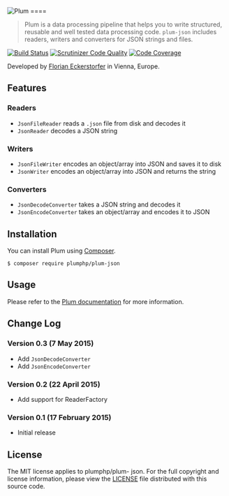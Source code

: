 <img src="https://florian.ec/img/plum/logo.png" alt="Plum">
====

> Plum is a data processing pipeline that helps you to write structured, reusable and well tested data processing code.
> `plum-json` includes readers, writers and converters for JSON strings and files.

[![Build Status](https://img.shields.io/travis/plumphp/plum-json.svg?style=flat)](https://travis-ci.org/plumphp/plum-json)
[![Scrutinizer Code Quality](https://img.shields.io/scrutinizer/g/plumphp/plum-json.svg?style=flat)](https://scrutinizer-ci.com/g/plumphp/plum-json/?branch=master)
[![Code Coverage](https://img.shields.io/scrutinizer/coverage/g/plumphp/plum-json.svg?style=flat)](https://scrutinizer-ci.com/g/plumphp/plum-json/?branch=master)

Developed by [Florian Eckerstorfer](https://florian.ec) in Vienna, Europe.


Features
--------

### Readers

- `JsonFileReader` reads a `.json` file from disk and decodes it
- `JsonReader` decodes a JSON string

### Writers

- `JsonFileWriter` encodes an object/array into JSON and saves it to disk
- `JsonWriter` encodes an object/array into JSON and returns the string

### Converters

- `JsonDecodeConverter` takes a JSON string and decodes it
- `JsonEncodeConverter` takes an object/array and encodes it to JSON


Installation
------------

You can install Plum using [Composer](http://getcomposer.org).

```shell
$ composer require plumphp/plum-json
```


Usage
-----

Please refer to the [Plum documentation](https://github.com/plumphp/plum/blob/master/docs/index.md) for more
information.


Change Log
----------

### Version 0.3 (7 May 2015)

- Add `JsonDecodeConverter`
- Add `JsonEncodeConverter`

### Version 0.2 (22 April 2015)

- Add support for ReaderFactory

### Version 0.1 (17 February 2015)

- Initial release


License
-------

The MIT license applies to plumphp/plum- json. For the full copyright and license information,
please view the [LICENSE](https://github.com/plumphp/plum-json/blob/master/LICENSE) file distributed with this source
code.
